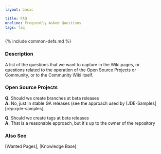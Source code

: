 ```yaml
---
layout: basic

title: FAQ
oneline: Frequently Asked Questions
tags: faq
---
```

{% include common-defs.md %}

### Description
A list of the questions that we want to capture in the Wiki pages, or
questions related to the operation of the Open Source Projects or Community,
or to the Community Wiki itself.

### Open Source Projects

**Q.** Should we create branches at beta releases  
**A.** No, just in stable GA releases (see the approach used by [JDE-Samples][repo:jde-samples].

**Q.** Should we create tags at beta releases  
**A.** That is a reasonable approach, but it's up to the owner of the repository


### Also See
[Wanted Pages], [Knowledge Base]
